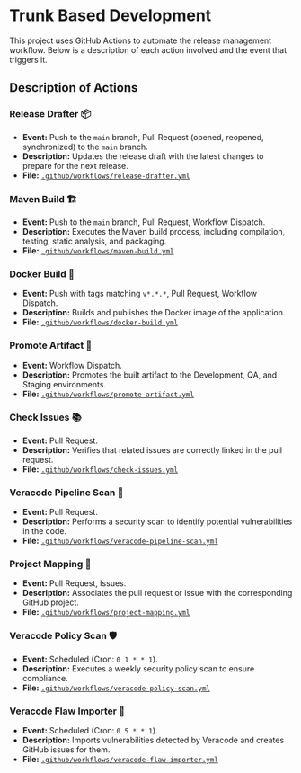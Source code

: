 # Trunk Based Development
 
This project uses GitHub Actions to automate the release management workflow. Below is a description of each action involved and the event that triggers it.

## Description of Actions

### Release Drafter 📦
- **Event:** Push to the `main` branch, Pull Request (opened, reopened, synchronized) to the `main` branch.
- **Description:** Updates the release draft with the latest changes to prepare for the next release.
- **File:** [`.github/workflows/release-drafter.yml`](.github/workflows/release-drafter.yml)

### Maven Build 🏗️
- **Event:** Push to the `main` branch, Pull Request, Workflow Dispatch.
- **Description:** Executes the Maven build process, including compilation, testing, static analysis, and packaging.
- **File:** [`.github/workflows/maven-build.yml`](.github/workflows/maven-build.yml)

### Docker Build 🐳
- **Event:** Push with tags matching `v*.*.*`, Pull Request, Workflow Dispatch.
- **Description:** Builds and publishes the Docker image of the application.
- **File:** [`.github/workflows/docker-build.yml`](.github/workflows/docker-build.yml)

### Promote Artifact 🚦
- **Event:** Workflow Dispatch.
- **Description:** Promotes the built artifact to the Development, QA, and Staging environments.
- **File:** [`.github/workflows/promote-artifact.yml`](.github/workflows/promote-artifact.yml)

### Check Issues 📚
- **Event:** Pull Request.
- **Description:** Verifies that related issues are correctly linked in the pull request.
- **File:** [`.github/workflows/check-issues.yml`](.github/workflows/check-issues.yml)

### Veracode Pipeline Scan 🚨
- **Event:** Pull Request.
- **Description:** Performs a security scan to identify potential vulnerabilities in the code.
- **File:** [`.github/workflows/veracode-pipeline-scan.yml`](.github/workflows/veracode-pipeline-scan.yml)

### Project Mapping 🎯
- **Event:** Pull Request, Issues.
- **Description:** Associates the pull request or issue with the corresponding GitHub project.
- **File:** [`.github/workflows/project-mapping.yml`](.github/workflows/project-mapping.yml)

### Veracode Policy Scan 🛡️
- **Event:** Scheduled (Cron: `0 1 * * 1`).
- **Description:** Executes a weekly security policy scan to ensure compliance.
- **File:** [`.github/workflows/veracode-policy-scan.yml`](.github/workflows/veracode-policy-scan.yml)

### Veracode Flaw Importer 📍
- **Event:** Scheduled (Cron: `0 5 * * 1`).
- **Description:** Imports vulnerabilities detected by Veracode and creates GitHub issues for them.
- **File:** [`.github/workflows/veracode-flaw-importer.yml`](.github/workflows/veracode-flaw-importer.yml)
